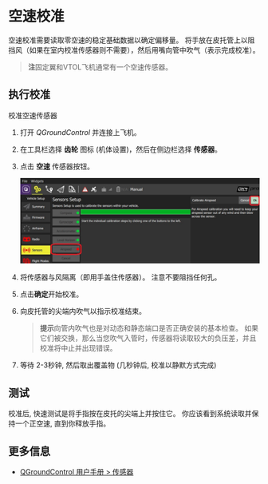 # 空速校准

空速校准需要读取零空速的稳定基础数据以确定偏移量。 将手放在皮托管上以阻挡风（如果在室内校准传感器则不需要），然后用嘴向管中吹气（表示完成校准）。

> **注**固定翼和VTOL飞机通常有一个空速传感器。

## 执行校准

校准空速传感器

1. 打开 *QGroundControl* 并连接上飞机。
2. 在工具栏选择 **齿轮** 图标 (机体设置)，然后在侧边栏选择 **传感器**。
3. 点击 **空速** 传感器按钮。
    
    ![空速校准](../../assets/qgc/setup/sensor/sensor_airspeed.jpg)

4. 将传感器与风隔离（即用手盖住传感器）。 注意不要阻挡任何孔。

5. 点击**确定**开始校准。
6. 向皮托管的尖端内吹气以指示校准结束。
    
    > **提示**向管内吹气也是对动态和静态端口是否正确安装的基本检查。 如果它们被交换，那么当您吹气入管时，传感器将读取较大的负压差，并且校准将中止并出现错误。

7. 等待 2-3秒钟, 然后取出覆盖物 (几秒钟后, 校准以静默方式完成)

## 测试

校准后, 快速测试是将手指按在皮托的尖端上并按住它。 你应该看到系统读取并保持一个正空速, 直到你释放手指。

## 更多信息

* [QGroundControl 用户手册 > 传感器](https://docs.qgroundcontrol.com/en/SetupView/sensors_px4.html#airspeed)